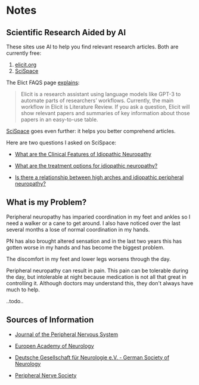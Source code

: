 # Notes

## Scientific Research Aided by AI

These sites use AI to help you find relevant research articles. Both are currently free:

1. [elicit.org](https://elicit.org) 
2. [SciSpace](https://typeset.io/)

The Elict FAQS page [explains](https://elicit.org/faq#what-is-elicit):

> Elicit is a research assistant using language models like GPT-3 to automate parts of researchers’ workflows. Currently, the main workflow
in Elicit is Literature Review. If you ask a question, Elicit will show relevant papers and summaries of key information about those papers
in an easy-to-use table.


[SciSpace](https://typeset.io/) goes even further: it helps you better comprehend articles.

Here are two questions I asked on SciSpace:

- [What are the Clinical Features of Idiopathic Neuropathy](https://typeset.io/search?q=What%20are%20the%20clinical%20features%20of%20idiopathic%20peripheral%20neuropathy?)

- [What are the treatment options for idiopathic neuropathy?](https://typeset.io/search?q=What%20are%20the%20treatment%20options%20for%20idiopathic%20peripheral%20neuropathy?)

- [Is there a relationship between high arches and idiopathic peripheral neuropathy?](https://typeset.io/search?q=Is%20there%20a%20relationship%20between%20high%20arches%20and%20idiopathic%20peripheral%20neuropathy?)
## What is my Problem?

Peripheral neuropathy has imparied coordination in my feet and ankles so I need a walker or a cane to get around. I also have noticed over the last
several months a lose of normal coordination in my hands.

PN has also brought altered sensation and in the last two years this has gotten worse in my hands and has become the biggest problem.

The discomfort in my feet and lower legs worsens through the day. 

Peripheral neuropathy can result in pain. This pain can be tolerable during the day, but intolerable at night because medication is not all that great in
controlling it. Although doctors may understand this, they don't always have much to help.

..todo..

## Sources of Information

- [Journal of the Peripheral Nervous System](https://typeset.io/journals/journal-of-the-peripheral-nervous-system-2dnirmy5)

- [Europen Academy of Neurology](https://www.ean.org/home/partners-and-collaborators/subspecialty-partner-societies/pns-peripheral-nerve-society)

- [Deutsche Gesellschaft für Neurologie e.V. - German Society of Neurology](https://dgn.org/)

- [Peripheral Nerve Society](https://pnsociety.com/)
